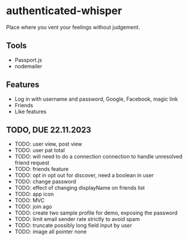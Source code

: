 # authenticated-whisper

Place where you vent your feelings without judgement.

## Tools

- Passport.js
- nodemailer

## Features

- Log in with username and password, Google, Facebook, magic link
- Friends
- Like features

## TODO, DUE 22.11.2023

- TODO: user view, post view
- TODO: user pat total
- TODO: will need to do a connection connection to handle unresolved friend request
- TODO: friends feature
- TODO: opt in opt out for discover, need a boolean in user
- TODO: change password
- TODO: effect of changing displayName on friends list
- TODO: app icon
- TODO: MVC
- TODO: join ago
- TODO: create two sample profile for demo, exposing the password
- TODO: limit email sender rate strictly to avoid spam
- TODO: truncate possibly long field input by user
- TODO: image all pointer none
